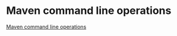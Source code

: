 # Maven command line operations
[Maven command line operations](https://aiwithcloud.com/2022/09/16/maven_command_line_operations/)